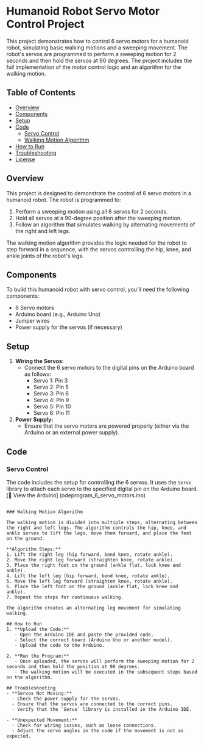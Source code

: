 
# Humanoid Robot Servo Motor Control Project

This project demonstrates how to control 6 servo motors for a humanoid robot, simulating basic walking motions and a sweeping movement. The robot's servos are programmed to perform a sweeping motion for 2 seconds and then hold the servos at 90 degrees. The project includes the full implementation of the motor control logic and an algorithm for the walking motion.

## Table of Contents
- [Overview](#overview)
- [Components](#components)
- [Setup](#setup)
- [Code](#code)
  - [Servo Control](#servo-control)
  - [Walking Motion Algorithm](#walking-motion-algorithm)
- [How to Run](#how-to-run)
- [Troubleshooting](#troubleshooting)
- [License](#license)

## Overview
This project is designed to demonstrate the control of 6 servo motors in a humanoid robot. The robot is programmed to:
1. Perform a sweeping motion using all 6 servos for 2 seconds.
2. Hold all servos at a 90-degree position after the sweeping motion.
3. Follow an algorithm that simulates walking by alternating movements of the right and left legs.

The walking motion algorithm provides the logic needed for the robot to step forward in a sequence, with the servos controlling the hip, knee, and ankle joints of the robot's legs.

## Components
To build this humanoid robot with servo control, you'll need the following components:
- 6 Servo motors
- Arduino board (e.g., Arduino Uno)
- Jumper wires
- Power supply for the servos (if necessary)

## Setup
1. **Wiring the Servos:**
   - Connect the 6 servo motors to the digital pins on the Arduino board as follows:
     - Servo 1: Pin 3
     - Servo 2: Pin 5
     - Servo 3: Pin 6
     - Servo 4: Pin 9
     - Servo 5: Pin 10
     - Servo 6: Pin 11
2. **Power Supply:**
   - Ensure that the servo motors are powered properly (either via the Arduino or an external power supply).

## Code

### Servo Control

The code includes the setup for controlling the 6 servos. It uses the `Servo` library to attach each servo to the specified digital pin on the Arduino board.
[📜 View the Arduino] (odeprogram_6_servo_motors.ino)

```

### Walking Motion Algorithm

The walking motion is divided into multiple steps, alternating between the right and left legs. The algorithm controls the hip, knee, and ankle servos to lift the legs, move them forward, and place the feet on the ground.

**Algorithm Steps:**
1. Lift the right leg (hip forward, bend knee, rotate ankle).
2. Move the right leg forward (straighten knee, rotate ankle).
3. Place the right foot on the ground (ankle flat, lock knee and ankle).
4. Lift the left leg (hip forward, bend knee, rotate ankle).
5. Move the left leg forward (straighten knee, rotate ankle).
6. Place the left foot on the ground (ankle flat, lock knee and ankle).
7. Repeat the steps for continuous walking.

The algorithm creates an alternating leg movement for simulating walking.

## How to Run
1. **Upload the Code:**
   - Open the Arduino IDE and paste the provided code.
   - Select the correct board (Arduino Uno or another model).
   - Upload the code to the Arduino.

2. **Run the Program:**
   - Once uploaded, the servos will perform the sweeping motion for 2 seconds and then hold the position at 90 degrees.
   - The walking motion will be executed in the subsequent steps based on the algorithm.

## Troubleshooting
- **Servos Not Moving:**
  - Check the power supply for the servos.
  - Ensure that the servos are connected to the correct pins.
  - Verify that the `Servo` library is installed in the Arduino IDE.

- **Unexpected Movement:**
  - Check for wiring issues, such as loose connections.
  - Adjust the servo angles in the code if the movement is not as expected.
